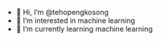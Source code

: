 - 👋 Hi, I’m @tehopengkosong
- 👀 I’m interested in machine learning
- 🌱 I’m currently learning machine learning 
<!---
tehopengkosong/tehopengkosong is a ✨ special ✨ repository because its `README.md` (this file) appears on your GitHub profile.
You can click the Preview link to take a look at your changes.
--->
